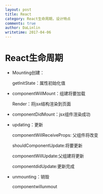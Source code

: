 ```yaml
---
layout: post
title: React
category: React生命周期，设计特点
comments: true
author: DaLinlin
writetime: 2017-04-06
---
```

# React生命周期
  * Mounting创建：  

    getInitState：属性初始化值  

  * componentWillMount：组建将要加载  

    Render：将jsx结构渲染到页面  

  * componentDidMount：jsx组件渲染成功  

  * updating：更新  

    componentWillReceiveProps: 父组件将改变  

    shouldComponentUpdate:将要更新  

    componentWillUpdate:父组建将更新  

    componentdidUpdate:更新完成  

  * unmounting：销毁  
  
    componentwillunmout  
